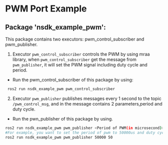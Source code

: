 # PWM Port Example

## Package 'nsdk_example_pwm':

This package contains two executors: pwm_control_subscriber and pwm_publisher.

1. Executor `pwm_control_subscriber` controls the PWM by using mraa library, when `pwm_control_subscriber` get the message from `pwm_publisher`, it will set the PWM signal including duty cycle and period.  
  - Run the pwm_control_subscriber of this package by using:
```bash
 ros2 run nsdk_example_pwm pwm_control_subscriber
```
2. Executor `pwm_publisher` publishes messages every 1 second to the topic `/pwm_control_msg`, and in the message contains 2 parameters,period and duty cycle. 
  - Run the pwn_publisher of this package by using.  
```bash
ros2 run nsdk_example_pwm pwm_publisher <Period of PWM(in microsecond)> <Duty Cycle(in percentage)>
#For example, you want to set the period of pwm to 50000us and duty cycle to 50%, you should run this node by using:
ros2 run nsdk_example_pwm pwm_publisher 50000 50
```
